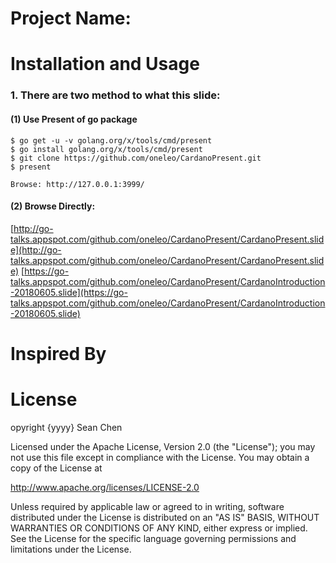 Project Name: 
==============

Installation and Usage
=============

### 1. There are two method to what this slide:

#### (1) Use Present of go package
    $ go get -u -v golang.org/x/tools/cmd/present
    $ go install golang.org/x/tools/cmd/present
    $ git clone https://github.com/oneleo/CardanoPresent.git
    $ present

    Browse: http://127.0.0.1:3999/

#### (2) Browse Directly:
[http://go-talks.appspot.com/github.com/oneleo/CardanoPresent/CardanoPresent.slide](http://go-talks.appspot.com/github.com/oneleo/CardanoPresent/CardanoPresent.slide)
[https://go-talks.appspot.com/github.com/oneleo/CardanoPresent/CardanoIntroduction-20180605.slide](https://go-talks.appspot.com/github.com/oneleo/CardanoPresent/CardanoIntroduction-20180605.slide)

Inspired By
=============

License
=============

opyright {yyyy} Sean Chen

Licensed under the Apache License, Version 2.0 (the "License");
you may not use this file except in compliance with the License.
You may obtain a copy of the License at

http://www.apache.org/licenses/LICENSE-2.0

Unless required by applicable law or agreed to in writing, software
distributed under the License is distributed on an "AS IS" BASIS,
WITHOUT WARRANTIES OR CONDITIONS OF ANY KIND, either express or implied.
See the License for the specific language governing permissions and
limitations under the License.